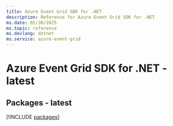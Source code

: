 ```yaml
---
title: Azure Event Grid SDK for .NET
description: Reference for Azure Event Grid SDK for .NET
ms.date: 05/30/2025
ms.topic: reference
ms.devlang: dotnet
ms.service: azure-event-grid
---
```

# Azure Event Grid SDK for .NET - latest
## Packages - latest
[!INCLUDE [packages](event-grid-index.md)]